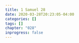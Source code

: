 ```yaml
---
title: 1 Samuel 28
date: 2020-03-28T20:23:05-04:00
categories: []
tags: []
chapter: "028"
inprogress: false
---
```


